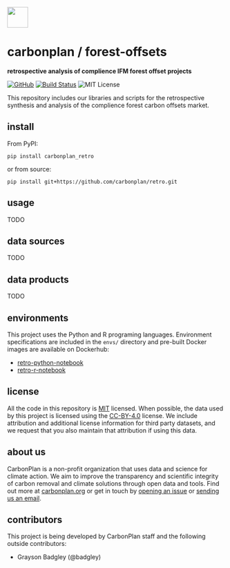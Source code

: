 <img
  src='https://carbonplan-assets.s3.amazonaws.com/monogram/dark-small.png'
  height='48'
/>

# carbonplan / forest-offsets

**retrospective analysis of complience IFM forest offset projects**

[![GitHub][github-badge]][github]
[![Build Status]][actions]
![MIT License][]

[github]: https://github.com/carbonplan/forest-offsets
[github-badge]: https://badgen.net/badge/-/github?icon=github&label
[build status]: https://github.com/carbonplan/forest-offsets/actions/workflows/main.yaml/badge.svg
[actions]: https://github.com/carbonplan/forest-offsets/actions/workflows/main.yaml
[mit license]: https://badgen.net/badge/license/MIT/blue

This repository includes our libraries and scripts for the retrospective synthesis and analysis of the complience forest carbon offsets market.

## install

From PyPI:

```shell
pip install carbonplan_retro
```

or from source:

```shell
pip install git+https://github.com/carbonplan/retro.git
```

## usage

TODO

## data sources

TODO

## data products

TODO

## environments

This project uses the Python and R programing languages. Environment specifications are included in the `envs/` directory and pre-built Docker images are available on Dockerhub:

- [retro-python-notebook](https://hub.docker.com/repository/docker/carbonplan/retro-python-notebook)
- [retro-r-notebook](https://hub.docker.com/repository/docker/carbonplan/retro-r-notebook)

## license

All the code in this repository is [MIT](https://choosealicense.com/licenses/mit/) licensed. When possible, the data used by this project is licensed using the [CC-BY-4.0](https://choosealicense.com/licenses/cc-by-4.0/) license. We include attribution and additional license information for third party datasets, and we request that you also maintain that attribution if using this data.

## about us

CarbonPlan is a non-profit organization that uses data and science for climate action. We aim to improve the transparency and scientific integrity of carbon removal and climate solutions through open data and tools. Find out more at [carbonplan.org](https://carbonplan.org/) or get in touch by [opening an issue](https://github.com/carbonplan/forest-offsets/issues/new) or [sending us an email](mailto:hello@carbonplan.org).

## contributors

This project is being developed by CarbonPlan staff and the following outside contributors:

- Grayson Badgley (@badgley)
